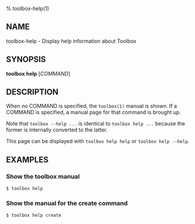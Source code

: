 % toolbox-help(1)

## NAME
toolbox\-help - Display help information about Toolbox

## SYNOPSIS
**toolbox help** [*COMMAND*]

## DESCRIPTION

When no COMMAND is specified, the `toolbox(1)` manual is shown. If a COMMAND
is specified, a manual page for that command is brought up.

Note that `toolbox --help ...` is identical to `toolbox help ...` because the
former is internally converted to the latter.

This page can be displayed with `toolbox help help` or `toolbox help --help`.

## EXAMPLES

### Show the toolbox manual

```
$ toolbox help
```

### Show the manual for the create command

```
$ toolbox help create
```
